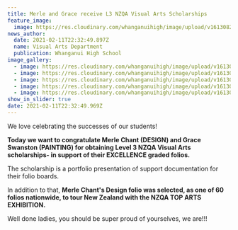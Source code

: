 ```yaml
---
title: Merle and Grace receive L3 NZQA Visual Arts Scholarships
feature_image:
  image: https://res.cloudinary.com/whanganuihigh/image/upload/v1613082847/News/4.Merle_Chant_DESIGN_Grace_Swanston_PAINTING_L3_NZQA_Visual_Arts_scholarship.jpg
news_author:
  date: 2021-02-11T22:32:49.897Z
  name: Visual Arts Department
  publication: Whanganui High School
image_gallery:
  - image: https://res.cloudinary.com/whanganuihigh/image/upload/v1613082863/News/5.Merle_Chant_DESIGN_Grace_Swanston_PAINTING_L3_NZQA_Visual_Arts_scholarship.jpg
  - image: https://res.cloudinary.com/whanganuihigh/image/upload/v1613082880/News/6._Merle_Chant_DESIGN_Grace_Swanston_PAINTING_L3_NZQA_Visual_Arts_scholarship.jpg
  - image: https://res.cloudinary.com/whanganuihigh/image/upload/v1613082794/News/1._Merle_Chant_DESIGN_Grace_Swanston_PAINTING_L3_NZQA_Visual_Arts_scholarship.jpg
  - image: https://res.cloudinary.com/whanganuihigh/image/upload/v1613082830/News/3.Merle_Chant_DESIGN_Grace_Swanston_PAINTING_L3_NZQA_Visual_Arts_scholarship.jpg
  - image: https://res.cloudinary.com/whanganuihigh/image/upload/v1613082814/News/2._Merle_Chant_DESIGN_Grace_Swanston_PAINTING_L3_NZQA_Visual_Arts_scholarship.jpg
show_in_slider: true
date: 2021-02-11T22:32:49.969Z
---
```

We love celebrating the successes of our students!  

**Today we want to congratulate Merle Chant (DESIGN) and Grace Swanston (PAINTING) for obtaining Level 3 NZQA Visual Arts scholarships- in support of their EXCELLENCE graded folios.**  

The scholarship is a portfolio presentation of support documentation for their folio boards. 

In addition to that, **Merle Chant's Design folio was selected, as one of 60 folios nationwide, to tour New Zealand with the NZQA TOP ARTS EXHIBITION.**  

Well done ladies, you should be super proud of yourselves, we are!!!